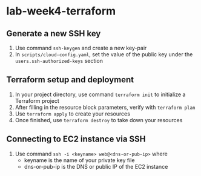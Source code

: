 # lab-week4-terraform

## Generate a new SSH key
1. Use command `ssh-keygen` and create a new key-pair
1. In `scripts/cloud-config.yaml`, set the value of the public key under the `users.ssh-authorized-keys` section

## Terraform setup and deployment
1. In your project directory, use command `terraform init` to initialize a Terraform project
1. After filling in the resource block parameters, verify with `terraform plan`
1. Use `terraform apply` to create your resources
1. Once finished, use `terraform destroy` to take down your resources

## Connecting to EC2 instance via SSH
1. Use command `ssh -i <keyname> web@<dns-or-pub-ip>` where
    - keyname is the name of your private key file
    - dns-or-pub-ip is the DNS or public IP of the EC2 instance